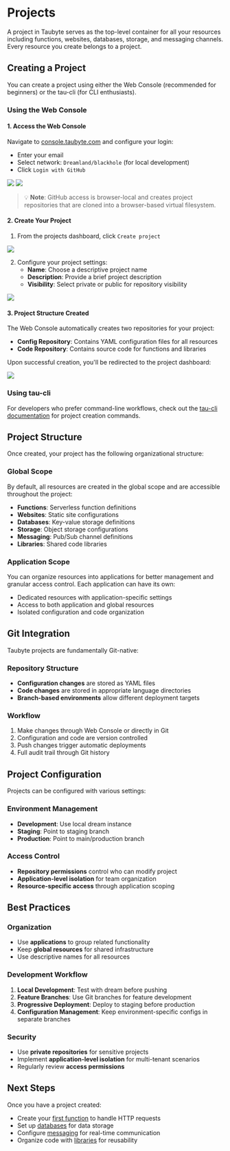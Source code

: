 # Projects

A project in Taubyte serves as the top-level container for all your resources including functions, websites, databases, storage, and messaging channels. Every resource you create belongs to a project.

## Creating a Project

You can create a project using either the Web Console (recommended for beginners) or the tau-cli (for CLI enthusiasts).

### Using the Web Console

#### 1. Access the Web Console

Navigate to [console.taubyte.com](https://console.taubyte.com) and configure your login:

- Enter your email
- Select network: `Dreamland/blackhole` (for local development)
- Click `Login with GitHub`

![](../images/webconsole-dreamland-login-select-network.png)
![](../images/webconsole-dreamland-login-github.png)

> 💡 **Note**: GitHub access is browser-local and creates project repositories that are cloned into a browser-based virtual filesystem.

#### 2. Create Your Project

1. From the projects dashboard, click `Create project`

![](../images/webconsole-dreamland-new-project-btn.png)

2. Configure your project settings:
   - **Name**: Choose a descriptive project name
   - **Description**: Provide a brief project description
   - **Visibility**: Select private or public for repository visibility

![](../images/webconsole-dreamland-new-project-modal.png)

#### 3. Project Structure Created

The Web Console automatically creates two repositories for your project:

- **Config Repository**: Contains YAML configuration files for all resources
- **Code Repository**: Contains source code for functions and libraries

Upon successful creation, you'll be redirected to the project dashboard:

![](../images/webconsole-dreamland-new-project-dashboard.png)

### Using tau-cli

For developers who prefer command-line workflows, check out the [tau-cli documentation](https://github.com/taubyte/tau-cli) for project creation commands.

## Project Structure

Once created, your project has the following organizational structure:

### Global Scope

By default, all resources are created in the global scope and are accessible throughout the project:

- **Functions**: Serverless function definitions
- **Websites**: Static site configurations
- **Databases**: Key-value storage definitions
- **Storage**: Object storage configurations
- **Messaging**: Pub/Sub channel definitions
- **Libraries**: Shared code libraries

### Application Scope

You can organize resources into applications for better management and granular access control. Each application can have its own:

- Dedicated resources with application-specific settings
- Access to both application and global resources
- Isolated configuration and code organization

## Git Integration

Taubyte projects are fundamentally Git-native:

### Repository Structure

- **Configuration changes** are stored as YAML files
- **Code changes** are stored in appropriate language directories
- **Branch-based environments** allow different deployment targets

### Workflow

1. Make changes through Web Console or directly in Git
2. Configuration and code are version controlled
3. Push changes trigger automatic deployments
4. Full audit trail through Git history

## Project Configuration

Projects can be configured with various settings:

### Environment Management

- **Development**: Use local dream instance
- **Staging**: Point to staging branch
- **Production**: Point to main/production branch

### Access Control

- **Repository permissions** control who can modify project
- **Application-level isolation** for team organization
- **Resource-specific access** through application scoping

## Best Practices

### Organization

- Use **applications** to group related functionality
- Keep **global resources** for shared infrastructure
- Use descriptive names for all resources

### Development Workflow

1. **Local Development**: Test with dream before pushing
2. **Feature Branches**: Use Git branches for feature development
3. **Progressive Deployment**: Deploy to staging before production
4. **Configuration Management**: Keep environment-specific configs in separate branches

### Security

- Use **private repositories** for sensitive projects
- Implement **application-level isolation** for multi-tenant scenarios
- Regularly review **access permissions**

## Next Steps

Once you have a project created:

- Create your [first function](functions.md) to handle HTTP requests
- Set up [databases](databases.md) for data storage
- Configure [messaging](messaging.md) for real-time communication
- Organize code with [libraries](libraries.md) for reusability
